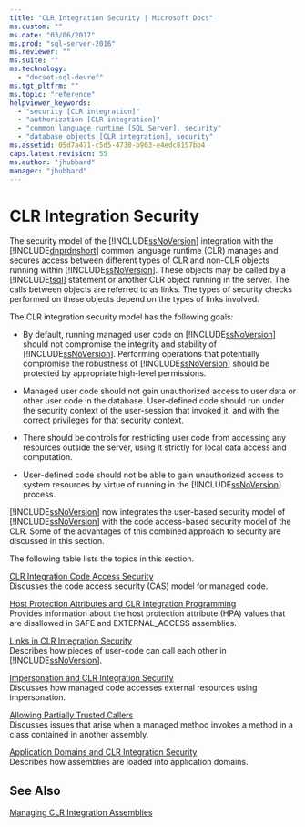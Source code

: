 ```yaml
---
title: "CLR Integration Security | Microsoft Docs"
ms.custom: ""
ms.date: "03/06/2017"
ms.prod: "sql-server-2016"
ms.reviewer: ""
ms.suite: ""
ms.technology: 
  - "docset-sql-devref"
ms.tgt_pltfrm: ""
ms.topic: "reference"
helpviewer_keywords: 
  - "security [CLR integration]"
  - "authorization [CLR integration]"
  - "common language runtime [SQL Server], security"
  - "database objects [CLR integration], security"
ms.assetid: 05d7a471-c5d5-4730-b903-e4edc8157bb4
caps.latest.revision: 55
ms.author: "jhubbard"
manager: "jhubbard"
---
```

# CLR Integration Security
  The security model of the [!INCLUDE[ssNoVersion](../../../advanced-analytics/r-services/includes/ssnoversion-md.md)] integration with the [!INCLUDE[dnprdnshort](../../../analysis-services/multidimensional-models/includes/dnprdnshort-md.md)] common language runtime (CLR) manages and secures access between different types of CLR and non-CLR objects running within [!INCLUDE[ssNoVersion](../../../advanced-analytics/r-services/includes/ssnoversion-md.md)]. These objects may be called by a [!INCLUDE[tsql](../../../advanced-analytics/r-services/includes/tsql-md.md)] statement or another CLR object running in the server. The calls between objects are referred to as links. The types of security checks performed on these objects depend on the types of links involved.  
  
 The CLR integration security model has the following goals:  
  
-   By default, running managed user code on [!INCLUDE[ssNoVersion](../../../advanced-analytics/r-services/includes/ssnoversion-md.md)] should not compromise the integrity and stability of [!INCLUDE[ssNoVersion](../../../advanced-analytics/r-services/includes/ssnoversion-md.md)]. Performing operations that potentially compromise the robustness of [!INCLUDE[ssNoVersion](../../../advanced-analytics/r-services/includes/ssnoversion-md.md)] should be protected by appropriate high-level permissions.  
  
-   Managed user code should not gain unauthorized access to user data or other user code in the database. User-defined code should run under the security context of the user-session that invoked it, and with the correct privileges for that security context.  
  
-   There should be controls for restricting user code from accessing any resources outside the server, using it strictly for local data access and computation.  
  
-   User-defined code should not be able to gain unauthorized access to system resources by virtue of running in the [!INCLUDE[ssNoVersion](../../../advanced-analytics/r-services/includes/ssnoversion-md.md)] process.  
  
 [!INCLUDE[ssNoVersion](../../../advanced-analytics/r-services/includes/ssnoversion-md.md)] now integrates the user-based security model of [!INCLUDE[ssNoVersion](../../../advanced-analytics/r-services/includes/ssnoversion-md.md)] with the code access-based security model of the CLR. Some of the advantages of this combined approach to security are discussed in this section.  
  
 The following table lists the topics in this section.  
  
 [CLR Integration Code Access Security](../../../relational-databases/clr-integration/security/clr-integration-code-access-security.md)  
 Discusses the code access security (CAS) model for managed code.  
  
 [Host Protection Attributes and CLR Integration Programming](../../../relational-databases/clr-integration-security-host-protection-attributes/host-protection-attributes-and-clr-integration-programming.md)  
 Provides information about the host protection attribute (HPA) values that are disallowed in SAFE and EXTERNAL_ACCESS assemblies.  
  
 [Links in CLR Integration Security](http://msdn.microsoft.com/library/168efd01-d12e-4bdf-a1b3-0b5c76474eaf)  
 Describes how pieces of user-code can call each other in [!INCLUDE[ssNoVersion](../../../advanced-analytics/r-services/includes/ssnoversion-md.md)].  
  
 [Impersonation and CLR Integration Security](http://msdn.microsoft.com/library/1495a7af-2248-4cee-afdb-9269fb3a7774)  
 Discusses how managed code accesses external resources using impersonation.  
  
 [Allowing Partially Trusted Callers](http://msdn.microsoft.com/library/20b0248f-36da-4fc3-97d2-3789fcf6e084)  
 Discusses issues that arise when a managed method invokes a method in a class contained in another assembly.  
  
 [Application Domains and CLR Integration Security](http://msdn.microsoft.com/library/54ee904e-e21a-4ee7-b4ad-a6f6f71bd473)  
 Describes how assemblies are loaded into application domains.  
  
## See Also  
 [Managing CLR Integration Assemblies](../../../relational-databases/clr-integration/assemblies/managing-clr-integration-assemblies.md)  
  
  